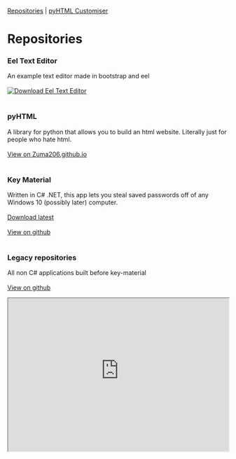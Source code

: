 [Repositories](README.md) | [pyHTML Customiser](pyhtmlcustom)
# Repositories
### Eel Text Editor
An example text editor made in bootstrap and eel<br><br>
[![Download Eel Text Editor](https://a.fsdn.com/con/app/sf-download-button)](https://sourceforge.net/projects/eel-text-editor/files/latest/download)
<br><br>
### pyHTML
A library for python that allows you to build an html website. Literally just for people who hate html.<br><br>
[View on Zuma206.github.io](https://zuma206.github.io/pyhtml.html)
<br><br>
### Key Material
Written in C# .NET, this app lets you steal saved passwords off of any Windows 10 (possibly later) computer.<br><br>
[Download latest](https://github.com/Zuma206/Key-Material/releases/download/1-1-1/v1.1.1.release.zip) <br><br>[View on github](https://github.com/Zuma206/Key-Material)
<br><br>
### Legacy repositories
All non C# applications built before key-material<br><br>
[View on github](https://github.com/Zuma206/legacyRepositories/releases/tag/v1.0.0)
<iframe width="100%" height="350px" src="https://commentbox-zuma206.james1903.repl.co" title="commentbox"></iframe>
